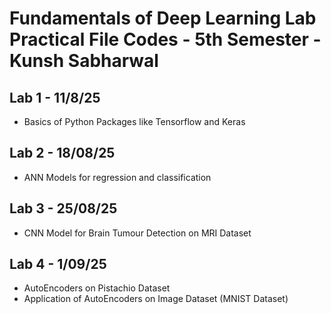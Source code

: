 # Fundamentals of Deep Learning Lab Practical File Codes - 5th Semester - Kunsh Sabharwal

## Lab 1 - 11/8/25

- Basics of Python Packages like Tensorflow and Keras

## Lab 2 - 18/08/25

- ANN Models for regression and classification

## Lab 3 - 25/08/25

- CNN Model for Brain Tumour Detection on MRI Dataset

## Lab 4 - 1/09/25

- AutoEncoders on Pistachio Dataset
- Application of AutoEncoders on Image Dataset (MNIST Dataset)
